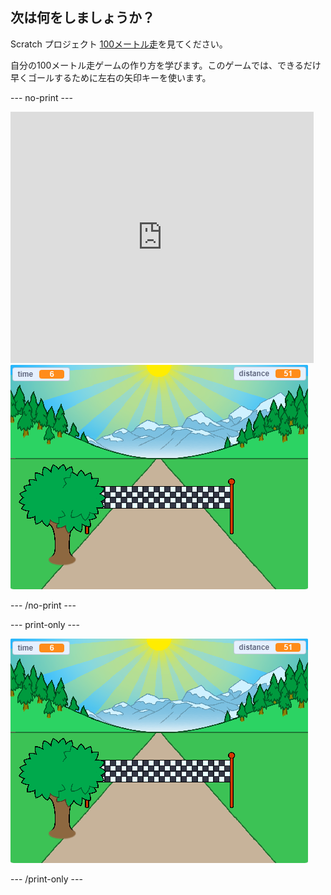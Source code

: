## 次は何をしましょうか？

Scratch プロジェクト [100メートル走](https://projects.raspberrypi.org/en/projects/sprint)を見てください。

自分の100メートル走ゲームの作り方を学びます。このゲームでは、できるだけ早くゴールするために左右の矢印キーを使います。

--- no-print ---

<div class="scratch-preview">
  <iframe allowtransparency="true" width="485" height="402" src="https://scratch.mit.edu/projects/embed/298930696/?autostart=false" frameborder="0" scrolling="no"></iframe>
  <img src="images/sprint-final.png">
</div>

--- /no-print ---

--- print-only ---

![完成したプロジェクト](images/sprint-final.png)

--- /print-only ---